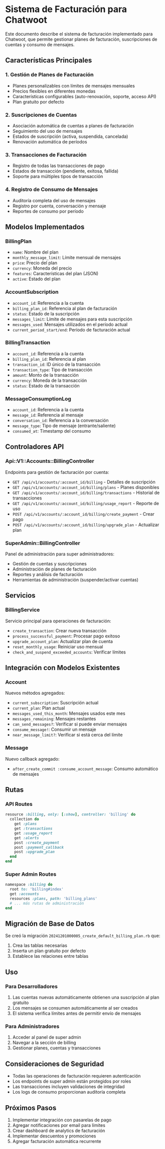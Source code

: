 # Sistema de Facturación para Chatwoot

Este documento describe el sistema de facturación implementado para Chatwoot, que permite gestionar planes de facturación, suscripciones de cuentas y consumo de mensajes.

## Características Principales

### 1. Gestión de Planes de Facturación
- Planes personalizables con límites de mensajes mensuales
- Precios flexibles en diferentes monedas
- Características configurables (auto-renovación, soporte, acceso API)
- Plan gratuito por defecto

### 2. Suscripciones de Cuentas
- Asociación automática de cuentas a planes de facturación
- Seguimiento del uso de mensajes
- Estados de suscripción (activa, suspendida, cancelada)
- Renovación automática de períodos

### 3. Transacciones de Facturación
- Registro de todas las transacciones de pago
- Estados de transacción (pendiente, exitosa, fallida)
- Soporte para múltiples tipos de transacción

### 4. Registro de Consumo de Mensajes
- Auditoría completa del uso de mensajes
- Registro por cuenta, conversación y mensaje
- Reportes de consumo por período

## Modelos Implementados

### BillingPlan
- `name`: Nombre del plan
- `monthly_message_limit`: Límite mensual de mensajes
- `price`: Precio del plan
- `currency`: Moneda del precio
- `features`: Características del plan (JSON)
- `active`: Estado del plan

### AccountSubscription
- `account_id`: Referencia a la cuenta
- `billing_plan_id`: Referencia al plan de facturación
- `status`: Estado de la suscripción
- `messages_limit`: Límite de mensajes para esta suscripción
- `messages_used`: Mensajes utilizados en el período actual
- `current_period_start/end`: Período de facturación actual

### BillingTransaction
- `account_id`: Referencia a la cuenta
- `billing_plan_id`: Referencia al plan
- `transaction_id`: ID único de la transacción
- `transaction_type`: Tipo de transacción
- `amount`: Monto de la transacción
- `currency`: Moneda de la transacción
- `status`: Estado de la transacción

### MessageConsumptionLog
- `account_id`: Referencia a la cuenta
- `message_id`: Referencia al mensaje
- `conversation_id`: Referencia a la conversación
- `message_type`: Tipo de mensaje (entrante/saliente)
- `consumed_at`: Timestamp del consumo

## Controladores API

### Api::V1::Accounts::BillingController
Endpoints para gestión de facturación por cuenta:
- `GET /api/v1/accounts/:account_id/billing` - Detalles de suscripción
- `GET /api/v1/accounts/:account_id/billing/plans` - Planes disponibles
- `GET /api/v1/accounts/:account_id/billing/transactions` - Historial de transacciones
- `GET /api/v1/accounts/:account_id/billing/usage_report` - Reporte de uso
- `POST /api/v1/accounts/:account_id/billing/create_payment` - Crear pago
- `POST /api/v1/accounts/:account_id/billing/upgrade_plan` - Actualizar plan

### SuperAdmin::BillingController
Panel de administración para super administradores:
- Gestión de cuentas y suscripciones
- Administración de planes de facturación
- Reportes y análisis de facturación
- Herramientas de administración (suspender/activar cuentas)

## Servicios

### BillingService
Servicio principal para operaciones de facturación:
- `create_transaction`: Crear nueva transacción
- `process_successful_payment`: Procesar pago exitoso
- `upgrade_account_plan`: Actualizar plan de cuenta
- `reset_monthly_usage`: Reiniciar uso mensual
- `check_and_suspend_exceeded_accounts`: Verificar límites

## Integración con Modelos Existentes

### Account
Nuevos métodos agregados:
- `current_subscription`: Suscripción actual
- `current_plan`: Plan actual
- `messages_used_this_month`: Mensajes usados este mes
- `messages_remaining`: Mensajes restantes
- `can_send_messages?`: Verificar si puede enviar mensajes
- `consume_message!`: Consumir un mensaje
- `near_message_limit?`: Verificar si está cerca del límite

### Message
Nuevo callback agregado:
- `after_create_commit :consume_account_message`: Consumo automático de mensajes

## Rutas

### API Routes
```ruby
resource :billing, only: [:show], controller: 'billing' do
  collection do
    get :plans
    get :transactions
    get :usage_report
    get :alerts
    post :create_payment
    post :payment_callback
    post :upgrade_plan
  end
end
```

### Super Admin Routes
```ruby
namespace :billing do
  root to: 'billing#index'
  get :accounts
  resources :plans, path: 'billing_plans'
  # ... más rutas de administración
end
```

## Migración de Base de Datos

Se creó la migración `20241201000005_create_default_billing_plan.rb` que:
1. Crea las tablas necesarias
2. Inserta un plan gratuito por defecto
3. Establece las relaciones entre tablas

## Uso

### Para Desarrolladores
1. Las cuentas nuevas automáticamente obtienen una suscripción al plan gratuito
2. Los mensajes se consumen automáticamente al ser creados
3. El sistema verifica límites antes de permitir envío de mensajes

### Para Administradores
1. Acceder al panel de super admin
2. Navegar a la sección de billing
3. Gestionar planes, cuentas y transacciones

## Consideraciones de Seguridad

- Todas las operaciones de facturación requieren autenticación
- Los endpoints de super admin están protegidos por roles
- Las transacciones incluyen validaciones de integridad
- Los logs de consumo proporcionan auditoría completa

## Próximos Pasos

1. Implementar integración con pasarelas de pago
2. Agregar notificaciones por email para límites
3. Crear dashboard de analytics de facturación
4. Implementar descuentos y promociones
5. Agregar facturación automática recurrente